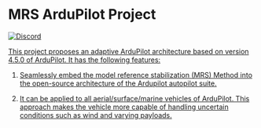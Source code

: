# MRS ArduPilot Project

<a href="https://ardupilot.org/discord"><img src="https://img.shields.io/discord/674039678562861068.svg" alt="Discord">

This project proposes an adaptive ArduPilot architecture based on version 4.5.0 of ArduPilot. It has the following features:

1. Seamlessly embed the model reference stabilization (MRS) Method into the open-source architecture of the Ardupilot autopilot suite.

2. It can be applied to all aerial/surface/marine vehicles of ArduPilot. This approach makes the vehicle more capable of handling uncertain conditions such as wind and varying payloads.



